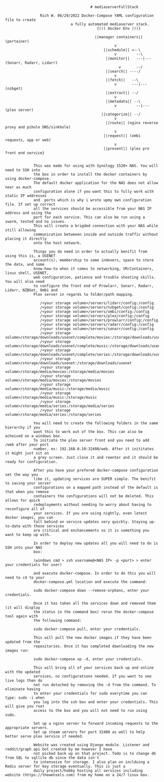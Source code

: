                                            # mediaserverFullStack

                    Rich W. 06/29/2022 Docker-Compose YAML configuration file to create 
                                  a fully automated mediaserver stack.
                                              {((( Docker Env )))}
                                                
                                             ||manager containers|| (portainer)
                                                      v
                                                 ||schedule|| =--\
                                                      v         --\
                                                  ||monitor||   ---|--- (Sonarr, Radarr, Lidarr)
                                                        v       --/
                                                  ||search|| ----/
                                                      v
                                                  ||fetch||   --\
                                                      v       ---|--- (nzbget)
                                                  ||extract|| --/
                                                      v
                                                  ||metadata|| --\
                                                      v         --|--- (plex server)
                                                ||categorize|| --/
                                                      v
                                                  ||route|| (nginx reverse proxy and pihole DNS/sinkhole)
                                                      v
                                                 ||request|| (ombi requests, app or web)
                                                      v
                                                 ||present|| (plex pro front end service}
                                                  
 
                 This was made for using with Synology 1520+ NAS. You will need to SSH into 
                 the box in order to install the docker containers by using docker-compose. 
                 The default docker application for the NAS does not allow near as much 
                 configuration alone if you want this to fully work with static IP addresses 
                 and  ports which is why i wrote upmy own configuration file. If set up correct 
                 all the services should be accessible from your NAS IP address and using the 
                 port for each service. This can also be run using a swarm, tested and no issues. 
                 This will create a brigded connection with your NAS while still allowing 
                 communication betweeen inside and outside traffic without placing it directly 
                 onto the host network.
                 
                 Things you do need in order to actually benifit from using this is, a USENET 
                 account(s), membership to some indexers, space to store the data, and some 
                 know-how-to when it comes to networking, VM/Containers, linux shell, USENET, 
                 web configuration, patience and trouble shooting skills. You will also need 
                 to configure the front end of Prowlarr, Sonarr, Radarr, Lidarr, NZBGet, Ombi and 
                 Plex server in regards to folder/path mapping.
                 
                    /<your storage volume>/servers/lidarr/config:/config
                    /<your storage volume>/servers/nzbget/config:/config
                    /<your storage volume>/servers/ombi/config:/config
                    /<your storage volume>/servers/plex/config:/config
                    /<your storage volume>/servers/prowlarr/config:/config
                    /<your storage volume>/servers/radarr/config:/config
                    /<your storage volume>/servers/sonarr/config:/config
                    /<your storage volume>/storage/downloads/usenet/complete/movies:/storage/downloads/usenet/complete/movies
                    /<your storage volume>/storage/downloads/usenet/complete/music:/storage/downloads/usenet/complete/music
                    /<your storage volume>/storage/downloads/usenet/complete/series:/storage/downloads/usenet/complete/series
                    /<your storage volume>/storage/downloads/usenet:/storage/downloads/usenet
                    /<your storage volume>/storage/media/movies:/storage/media/movies
                    /<your storage volume>/storage/media/movies:/storage/movies
                    /<your storage volume>/storage/media/music:/storage/media/music
                    /<your storage volume>/storage/media/music:/storage/music
                    /<your storage volume>/storage/media/series:/storage/media/series
                    /<your storage volume>/storage/media/series:/storage/series
                 
                 You will need to create the following folders in the same hierarchy if you 
                 want this to work out of the box. This can also be acheived on a windows box. 
                 To initiate the plex server front end you need to add /web after your port 
                 number, ex: 192.168.0.10:32400/web. After it inititates it might just sit on 
                 a grey screen. Just close it and reenter and it should be ready for configuration.
                 
                 After you have your prefered docker-compose configuration set the way you 
                 like it, updating services are SUPER simple. The benifit to saving your server 
                 configurations on a mapped path instead of the default is that when you remove 
                 containers the configurations will not be deleted. This allows for quick 
                 redeployments without needing to worry about having to reconfigure all of 
                 your services. If you are using nightly, even latest docker images, you can 
                 fall behind on service updates very quickly. Staying up-to-date with these services 
                 are critical and enchancements so it is something you want to keep up with.
                 
                 In order to deploy new updates all you will need to do is SSH into your NAS 
                 box: 
                 
                 (windows cmd > ssh username@<NAS IP> -p <port> > enter your credentials for user)
                 
                 and execute docker-compose. In order to do this you will need to cd to your 
                 docker-compose.yml location and execute the command: 
                 
                 sudo docker-compose down --remove-orphans, enter your credentials. 
                 
                 Once it has taken all the services down and removed them (it will display 
                 the status in the command box) rerun the docker-compose tool again with 
                 the following command:
                 
                 sudo docker-compose pull, enter your credentials. 
                 
                 This will pull the new docker images if they have been updated from the 
                 repositories. Once it has completed downloading the new images run: 
                 
                 sudo docker-compose up -d, enter your credentials. 
                 
                 This will bring all of your services back up and online with the updated 
                 services, no configurations needed. If you want to see live logs then do 
                 not run detached by removing the -d from the command. To eliminate having 
                 to enter your credentials for sudo everytime you can type: sudo -i when 
                 you log into the ssh box and enter your credentials. This will give you root 
                 access to the box and you will not need to run using sudo.
                 
                 Set up a nginx server to forward incoming requests to the appropriate servers. 
                 Set up steam servers for port 32400 as well to help better serve plex service if needed.
                 
                 Website was created using Django module. Listener and reddit/graph api bot created by me however I have
                 not picked back up on that project. Todo is to change db from SQL to sqllite db since the data isn't
                 to intenseive for storage. I also plan on inclduing a Redis server for key storage eventually. This is just a
                 daily project/hobby hosting all services including website (https://thewensels.com) from my home on a 24/7 linux box.

